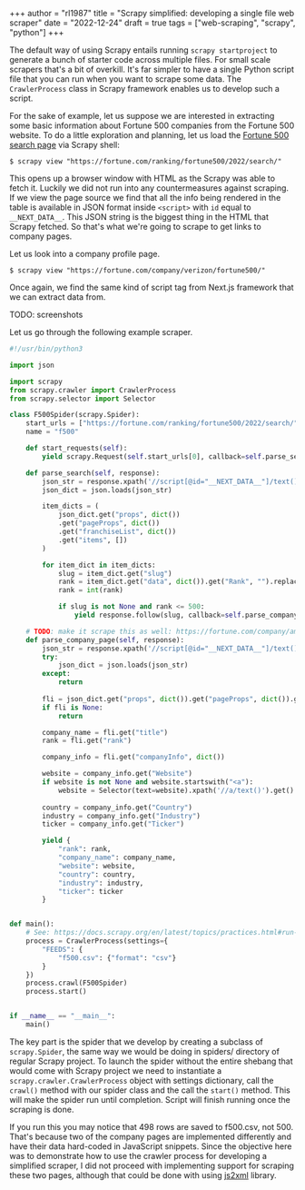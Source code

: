 +++
author = "rl1987"
title = "Scrapy simplified: developing a single file web scraper"
date = "2022-12-24"
draft = true
tags = ["web-scraping", "scrapy", "python"]
+++

The default way of using Scrapy entails running `scrapy startproject` to generate
a bunch of starter code across multiple files. For small scale scrapers
that's a bit of overkill. It's far simpler to have a single Python script file that
you can run when you want to scrape some data. The `CrawlerProcess` class in Scrapy
framework enables us to develop such a script.

For the sake of example, let us suppose we are interested in extracting some basic 
information about Fortune 500 companies from the Fortune 500 website. To do a little
exploration and planning, let us load the 
[Fortune 500 search page](https://fortune.com/ranking/fortune500/2022/search/)
via Scrapy shell:

```
$ scrapy view "https://fortune.com/ranking/fortune500/2022/search/"
```

This opens up a browser window with HTML as the Scrapy was able to fetch it.
Luckily we did not run into any countermeasures against scraping. If we view
the page source we find that all the info being rendered in the table is 
available in JSON format inside `<script>` with `id` equal to `__NEXT_DATA__`.
This JSON string is the biggest thing in the HTML that Scrapy fetched. 
So that's what we're going to scrape to get links to company pages.

Let us look into a company profile page.

```
$ scrapy view "https://fortune.com/company/verizon/fortune500/"
```

Once again, we find the same kind of script tag from Next.js framework
that we can extract data from.

TODO: screenshots

Let us go through the following example scraper. 

```python
#!/usr/bin/python3

import json

import scrapy
from scrapy.crawler import CrawlerProcess
from scrapy.selector import Selector

class F500Spider(scrapy.Spider):
    start_urls = ["https://fortune.com/ranking/fortune500/2022/search/"]
    name = "f500"

    def start_requests(self):
        yield scrapy.Request(self.start_urls[0], callback=self.parse_search)

    def parse_search(self, response):
        json_str = response.xpath('//script[@id="__NEXT_DATA__"]/text()').get()
        json_dict = json.loads(json_str)

        item_dicts = (
            json_dict.get("props", dict())
            .get("pageProps", dict())
            .get("franchiseList", dict())
            .get("items", [])
        )

        for item_dict in item_dicts:
            slug = item_dict.get("slug")
            rank = item_dict.get("data", dict()).get("Rank", "").replace(",", "")
            rank = int(rank)

            if slug is not None and rank <= 500:
                yield response.follow(slug, callback=self.parse_company_page)

    # TODO: make it scrape this as well: https://fortune.com/company/amphenol/fortune500/
    def parse_company_page(self, response):
        json_str = response.xpath('//script[@id="__NEXT_DATA__"]/text()').get()
        try:
            json_dict = json.loads(json_str)
        except:
            return
        
        fli = json_dict.get("props", dict()).get("pageProps", dict()).get("franchiseListItem")
        if fli is None:
            return

        company_name = fli.get("title")
        rank = fli.get("rank")

        company_info = fli.get("companyInfo", dict())

        website = company_info.get("Website")
        if website is not None and website.startswith("<a"):
            website = Selector(text=website).xpath('//a/text()').get()
    
        country = company_info.get("Country")
        industry = company_info.get("Industry")
        ticker = company_info.get("Ticker")

        yield {
            "rank": rank,
            "company_name": company_name,
            "website": website,
            "country": country,
            "industry": industry,
            "ticker": ticker
        }


def main():
    # See: https://docs.scrapy.org/en/latest/topics/practices.html#run-from-script
    process = CrawlerProcess(settings={
        "FEEDS": {
            "f500.csv": {"format": "csv"}
        }
    })
    process.crawl(F500Spider)
    process.start()


if __name__ == "__main__":
    main()

```

The key part is the spider that we develop by creating a subclass of `scrapy.Spider`,
the same way we would be doing in spiders/ directory of regular Scrapy project.
To launch the spider without the entire shebang that would come with Scrapy project we
need to instantiate a `scrapy.crawler.CrawlerProcess` object with settings dictionary,
call the `crawl()` method with our spider class and the call the `start()` method.
This will make the spider run until completion. Script will finish running once the 
scraping is done.

If you run this you may notice that 498 rows are saved to f500.csv, not 500. That's because
two of the company pages are implemented differently and have their data hard-coded in 
JavaScript snippets. Since the objective here was to demonstrate how to use
the crawler process for developing a simplified scraper, I did not proceed with implementing
support for scraping these two pages, although that could be done with using
[js2xml](https://github.com/scrapinghub/js2xml) library.

